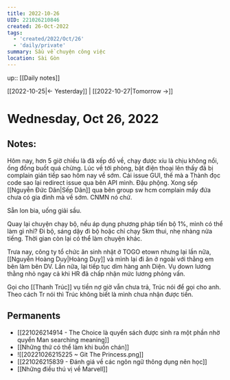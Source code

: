```yaml
---
title: 2022-10-26
UID: 221026210846
created: 26-Oct-2022
tags:
  - 'created/2022/Oct/26'
  - 'daily/private'
summary: Sầu về chuyện công việc
location: Sài Gòn
---
```

up:: [[Daily notes]]

[[2022-10-25|<- Yesterday]] | [[2022-10-27|Tomorrow ->]]
# Wednesday, Oct 26, 2022

## Notes:

Hôm nay, hơn 5 giờ chiều là đã xếp đồ về, chạy được xíu là chịu không nổi, ống đồng buốt quá chừng. Lúc về tới phòng, bật điện thoại lên thấy đã bị complain gián tiếp sao hôm nay về sớm. Cái issue GUI, thế mà a Thành đọc code sao lại redirect issue qua bên API mình. Đậu phộng. Xong sếp [[Nguyễn Đức Dân|Sếp Dân]] qua bên group sw hcm complain mấy đứa chưa có gia đình mà về sớm. CNMN nó chứ.

Sẵn lon bia, uống giải sầu.

Quay lại chuyện chạy bộ, nếu áp dụng phương pháp tiến bộ 1%, mình có thể làm gì nhỉ? Đi bộ, sáng dậy đi bộ hoặc chỉ chạy 5km thui, nhẹ nhàng nửa tiếng. Thời gian còn lại có thể làm chuyện khác.

Trưa nay, công ty tổ chức ăn sinh nhật ở TOGO etown nhưng lại lần nữa, [[Nguyễn Hoàng Duy|Hoàng Duy]] và mình lại đi ăn ở ngoài với thằng em bên làm bên DV. Lần nữa, lại tiếp tục dìm hàng anh Diện. Vụ down lương thằng nhỏ ngay cả khi HR đã chấp nhận mức lương phỏng vấn.

Gọi cho [[Thanh Trúc]] vụ tiền nợ giờ vẫn chưa trả, Trúc nói để gọi cho anh. Theo cách Tr nói thì Trúc không biết là mình chưa nhận được tiền.

## Permanents
- [[221026214914 - The Choice là quyển sách được sinh ra một phần nhờ quyển Man searching meaning]]
- [[Những thứ có thể làm khi buồn chán]]
- ![[20221026215225 ~ Git The Princess.png]]
- [[221026215839 - Đánh giá về các ngôn ngữ thông dụng nên học]]
- [[Những điều thú vị về Marvell]]
